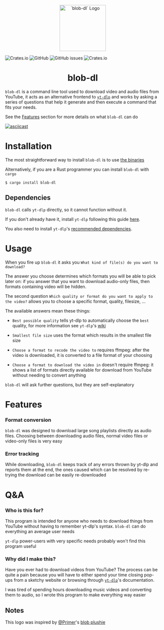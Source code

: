 <p align="center">
    <a>
    <img alt="`blob-dl` Logo" src="../assets/blob-dl-logo-v1.png" height="150">
  </a>
</p>

![Crates.io](https://img.shields.io/crates/d/blob-dl?color=%2325BE5D)
![GitHub](https://img.shields.io/badge/license-MIT-blue)
![GitHub issues](https://img.shields.io/github/issues/MicheleCioccarelli/blob-dl)
![Crates.io](https://img.shields.io/crates/v/blob-dl)


<h1 align="center">blob-dl</h1>


`blob-dl` is a command line tool used to download video and audio files from YouTube, it acts as an alternative frontend to [`yt-dlp`](https://github.com/yt-dlp/yt-dlp) and works by asking a series of questions that help it generate and then execute a command that fits your needs.

See the [Features](https://github.com/MicheleCioccarelli/blob-dl#features) section for more details on what `blob-dl` can do

[![asciicast](https://asciinema.org/a/jZUokSc5oDms6vICdNTic1vxh.svg)](https://asciinema.org/a/jZUokSc5oDms6vICdNTic1vxh)


# Installation
The most straightforward way to install `blob-dl` is to use [the binaries](https://github.com/MicheleCioccarelli/blob-dl/releases/tag/v1.0.0)

Alternatively, if you are a Rust programmer you can install `blob-dl` with `cargo`

```
$ cargo install blob-dl
```
## Dependencies
`blob-dl` calls `yt-dlp` directly, so it cannot function without it.

If you don't already have it, install `yt-dlp` following this guide [here](https://github.com/yt-dlp/yt-dlp#installation).

You also need to install `yt-dlp`'s [recommended dependencies](https://github.com/yt-dlp/yt-dlp#dependencies).

# Usage
When you fire up `blob-dl` it asks you `What kind of file(s) do you want to download?` 

The answer you choose determines which formats you will be able to pick later on: if you answer that you want to download audio-only files, then formats containing video will be hidden.

The second question `Which quality or format do you want to apply to the video?` allows you to choose a specific format, quality, filesize, ...  

The available answers mean these things:

- `Best possible quality` tells yt-dlp to automatically choose the `best` quality, for more information see `yt-dlp`'s [wiki](https://github.com/yt-dlp/yt-dlp#format-selection)

- `Smallest file size` uses the format which results in the smallest file size

- `Choose a format to recode the video to` requires ffmpeg: after the video is downloaded, it is converted to a file format of your choosing

- `Choose a format to download the video in` doesn't require ffmpeg: it shows a list of formats directly available for download from YouTube without needing to convert anything


`blob-dl` will ask further questions, but they are self-explanatory

# Features

### Format conversion
`blob-dl` was designed to download large song playlists directly as audio files. Choosing between downloading audio files, normal video files or video-only files is very easy

### Error tracking

While downloading, `blob-dl` keeps track of any errors thrown by yt-dlp and reports them at the end, the ones caused which can be resolved by re-trying the download can be easily re-downloaded


# Q&A
### Who is this for?
This program is intended for anyone who needs to download things from YouTube without having to remember yt-dlp's syntax. `blob-dl` can do everything an average user needs

`yt-dlp` power-users with very specific needs probably won't find this program useful

### Why did I make this?
Have you ever had to download videos from YouTube? 
The process can be quite a pain because you will have to either spend your time closing pop-ups from a sketchy website or browsing through [`yt-dlp`](https://github.com/yt-dlp/yt-dlp)'s documentation.

I was tired of spending hours downloading music videos and converting them to audio, so I wrote this program to make everything way easier



## Notes
This logo was inspired by [@Primer](https://www.youtube.com/c/PrimerLearning)'s [blob plushie](https://store.dftba.com/collections/primer/products/primer-blob-plushie)
